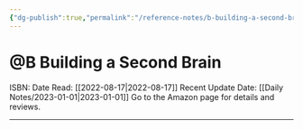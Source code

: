 ```yaml
---
{"dg-publish":true,"permalink":"/reference-notes/b-building-a-second-brain/"}
---
```



# @B Building a Second Brain
ISBN: 
Date Read: [[2022-08-17\|2022-08-17]]
Recent Update Date: [[Daily Notes/2023-01-01\|2023-01-01]]
Go to the Amazon page for details and reviews.

---


